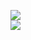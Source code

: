 [![](https://img.shields.io/badge/Made%20With-Github%20Spray-lightgrey.svg?style=for-the-badge&logo=github)](https://github.com/Annihil/github-spray#16212)  
[![](https://i.imgur.com/2DrTn0Z.gif)](https://github.com/Annihil/github-spray)